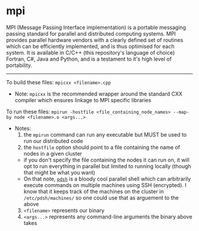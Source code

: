 # mpi

MPI (Message Passing Interface implementation) is a portable messaging passing standard for parallel and distributed computing systems. MPI provides parallel hardware vendors with a clearly defined set of routines which can be efficiently implemented, and is thus optimised for each system. It is available in C/C++ (this repository's language of choice) Fortran, C#, Java and Python, and is a testament to it's high level of portability.

***

To build these files: `mpicxx <filename>.cpp`
  * Note: `mpicxx` is the recommended wrapper around the standard CXX compiler which ensures linkage to MPI specific libraries

To run these files: `mpirun -hostfile <file_containing_node_names> --map-by node <filename>.o <args...>`
  * Notes:
    1. the `mpirun` command can run any executable but MUST be used to run our distributed code
    2. the `hostfile` option should point to a file containing the name of nodes in a given cluster
      * if you don't specify the file containing the nodes it can run on, it will opt to run everything in parallel but limited to running locally (though that might be what you want)
      * On that note, [`pdsh`](https://www.admin-magazine.com/HPC/Articles/pdsh-Parallel-Shell) is a bloody cool parallel shell which can arbitrarily execute commands on multiple machines using SSH (encrypted). I know that it keeps track of the machines on the cluster in `/etc/pdsh/machines/` so one could use that as arguement to the above
    3. `<filename>` represents our binary
    4. `<args...>` represents any command-line arguments the binary above takes
